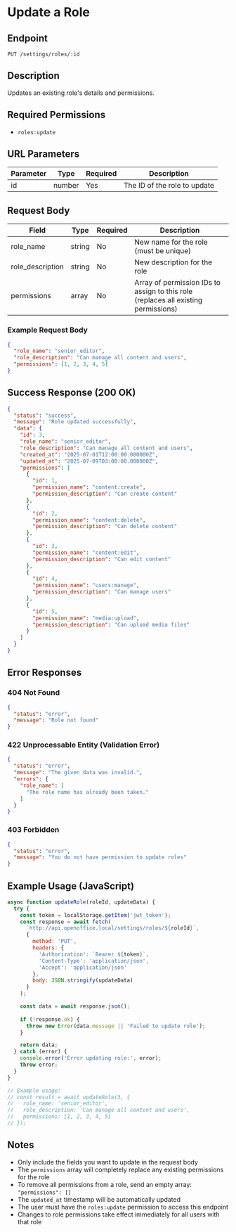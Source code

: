 # Update a Role

## Endpoint
```
PUT /settings/roles/:id
```

## Description
Updates an existing role's details and permissions.

## Required Permissions
- `roles:update`

## URL Parameters

| Parameter | Type   | Required | Description          |
|-----------|--------|----------|----------------------|
| id        | number | Yes      | The ID of the role to update |

## Request Body

| Field | Type | Required | Description |
|-------|------|----------|-------------|
| role_name | string | No | New name for the role (must be unique) |
| role_description | string | No | New description for the role |
| permissions | array | No | Array of permission IDs to assign to this role (replaces all existing permissions) |

### Example Request Body
```json
{
  "role_name": "senior_editor",
  "role_description": "Can manage all content and users",
  "permissions": [1, 2, 3, 4, 5]
}
```

## Success Response (200 OK)
```json
{
  "status": "success",
  "message": "Role updated successfully",
  "data": {
    "id": 3,
    "role_name": "senior_editor",
    "role_description": "Can manage all content and users",
    "created_at": "2025-07-01T12:00:00.000000Z",
    "updated_at": "2025-07-09T03:00:00.000000Z",
    "permissions": [
      {
        "id": 1,
        "permission_name": "content:create",
        "permission_description": "Can create content"
      },
      {
        "id": 2,
        "permission_name": "content:delete",
        "permission_description": "Can delete content"
      },
      {
        "id": 3,
        "permission_name": "content:edit",
        "permission_description": "Can edit content"
      },
      {
        "id": 4,
        "permission_name": "users:manage",
        "permission_description": "Can manage users"
      },
      {
        "id": 5,
        "permission_name": "media:upload",
        "permission_description": "Can upload media files"
      }
    ]
  }
}
```

## Error Responses

### 404 Not Found
```json
{
  "status": "error",
  "message": "Role not found"
}
```

### 422 Unprocessable Entity (Validation Error)
```json
{
  "status": "error",
  "message": "The given data was invalid.",
  "errors": {
    "role_name": [
      "The role name has already been taken."
    ]
  }
}
```

### 403 Forbidden
```json
{
  "status": "error",
  "message": "You do not have permission to update roles"
}
```

## Example Usage (JavaScript)

```javascript
async function updateRole(roleId, updateData) {
  try {
    const token = localStorage.getItem('jwt_token');
    const response = await fetch(
      `http://api.openoffice.local/settings/roles/${roleId}`,
      {
        method: 'PUT',
        headers: {
          'Authorization': `Bearer ${token}`,
          'Content-Type': 'application/json',
          'Accept': 'application/json'
        },
        body: JSON.stringify(updateData)
      }
    );

    const data = await response.json();
    
    if (!response.ok) {
      throw new Error(data.message || 'Failed to update role');
    }

    return data;
  } catch (error) {
    console.error('Error updating role:', error);
    throw error;
  }
}

// Example usage:
// const result = await updateRole(3, {
//   role_name: 'senior_editor',
//   role_description: 'Can manage all content and users',
//   permissions: [1, 2, 3, 4, 5]
// });
```

## Notes
- Only include the fields you want to update in the request body
- The `permissions` array will completely replace any existing permissions for the role
- To remove all permissions from a role, send an empty array: `"permissions": []`
- The `updated_at` timestamp will be automatically updated
- The user must have the `roles:update` permission to access this endpoint
- Changes to role permissions take effect immediately for all users with that role
